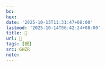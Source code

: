 ```yaml
---
bc:
hex:
date: '2025-10-13T11:31:47+08:00'
lastmod: '2025-10-14T06:42:24+08:00'
title: 󰪩
url: 󰪩
tags: [艱]
src: GHZR
note:
---
```

